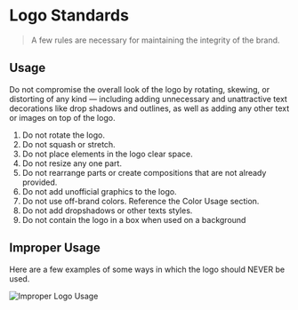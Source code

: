 # Logo Standards
> A few rules are necessary for maintaining the integrity of the brand.   

## Usage
Do not compromise the overall look of the logo by rotating, skewing, or distorting of any kind — including adding unnecessary and unattractive text decorations like drop shadows and outlines, as well as adding any other text or images on top of the logo.

1.  Do not rotate the logo.
2.  Do not squash or stretch.
3.  Do not place elements in the logo clear space.
4.  Do not resize any one part.
5.  Do not rearrange parts or create compositions that are not already provided.
6.  Do not add unofficial graphics to the logo.
7.  Do not use off-brand colors. Reference the Color Usage section.
8.  Do not add dropshadows or other texts styles.
9.  Do not contain the logo in a box when used on a background

## Improper Usage
Here are a few examples of some ways in which the logo should NEVER be used.

![Improper Logo Usage](/media/improper-logo-usage.jpg)